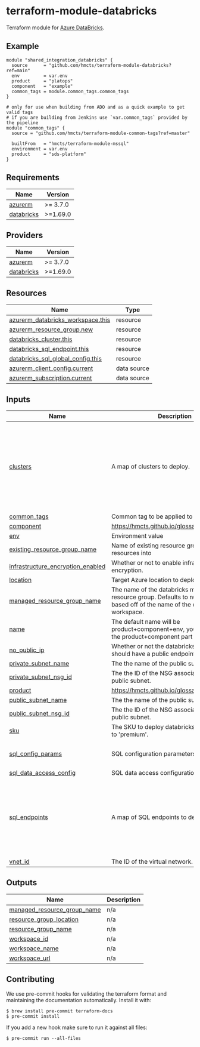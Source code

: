 # terraform-module-databricks

<!-- TODO fill in resource name in link to product documentation -->
Terraform module for [Azure DataBricks](https://learn.microsoft.com/en-us/azure/databricks/).

## Example

<!-- todo update module name -->
```hcl
module "shared_integration_databricks" {
  source      = "github.com/hmcts/terraform-module-databricks?ref=main"
  env         = var.env
  product     = "platops"
  component   = "example"
  common_tags = module.common_tags.common_tags
}

# only for use when building from ADO and as a quick example to get valid tags
# if you are building from Jenkins use `var.common_tags` provided by the pipeline
module "common_tags" {
  source = "github.com/hmcts/terraform-module-common-tags?ref=master"

  builtFrom   = "hmcts/terraform-module-mssql"
  environment = var.env
  product     = "sds-platform"
}
```

<!-- BEGIN_TF_DOCS -->
## Requirements

| Name | Version |
|------|---------|
| <a name="requirement_azurerm"></a> [azurerm](#requirement\_azurerm) | >= 3.7.0 |
| <a name="requirement_databricks"></a> [databricks](#requirement\_databricks) | >=1.69.0 |

## Providers

| Name | Version |
|------|---------|
| <a name="provider_azurerm"></a> [azurerm](#provider\_azurerm) | >= 3.7.0 |
| <a name="provider_databricks"></a> [databricks](#provider\_databricks) | >=1.69.0 |

## Resources

| Name | Type |
|------|------|
| [azurerm_databricks_workspace.this](https://registry.terraform.io/providers/hashicorp/azurerm/latest/docs/resources/databricks_workspace) | resource |
| [azurerm_resource_group.new](https://registry.terraform.io/providers/hashicorp/azurerm/latest/docs/resources/resource_group) | resource |
| [databricks_cluster.this](https://registry.terraform.io/providers/databricks/databricks/latest/docs/resources/cluster) | resource |
| [databricks_sql_endpoint.this](https://registry.terraform.io/providers/databricks/databricks/latest/docs/resources/sql_endpoint) | resource |
| [databricks_sql_global_config.this](https://registry.terraform.io/providers/databricks/databricks/latest/docs/resources/sql_global_config) | resource |
| [azurerm_client_config.current](https://registry.terraform.io/providers/hashicorp/azurerm/latest/docs/data-sources/client_config) | data source |
| [azurerm_subscription.current](https://registry.terraform.io/providers/hashicorp/azurerm/latest/docs/data-sources/subscription) | data source |

## Inputs

| Name | Description | Type | Default | Required |
|------|-------------|------|---------|:--------:|
| <a name="input_clusters"></a> [clusters](#input\_clusters) | A map of clusters to deploy. | <pre>map(object({<br/>    spark_version           = optional(string, "15.4.x-scala2.12")<br/>    node_type_id            = optional(string, "Standard_D4ds_v5")<br/>    autotermination_minutes = optional(number, 20)<br/>    num_workers             = optional(number)<br/>    min_workers             = optional(number, 1)<br/>    max_workers             = optional(number, 2)<br/>    spark_config            = optional(map(string))<br/>  }))</pre> | `{}` | no |
| <a name="input_common_tags"></a> [common\_tags](#input\_common\_tags) | Common tag to be applied to resources | `map(string)` | n/a | yes |
| <a name="input_component"></a> [component](#input\_component) | https://hmcts.github.io/glossary/#component | `string` | n/a | yes |
| <a name="input_env"></a> [env](#input\_env) | Environment value | `string` | n/a | yes |
| <a name="input_existing_resource_group_name"></a> [existing\_resource\_group\_name](#input\_existing\_resource\_group\_name) | Name of existing resource group to deploy resources into | `string` | `null` | no |
| <a name="input_infrastructure_encryption_enabled"></a> [infrastructure\_encryption\_enabled](#input\_infrastructure\_encryption\_enabled) | Whether or not to enable infrastructure encryption. | `bool` | `false` | no |
| <a name="input_location"></a> [location](#input\_location) | Target Azure location to deploy the resource | `string` | `"UK South"` | no |
| <a name="input_managed_resource_group_name"></a> [managed\_resource\_group\_name](#input\_managed\_resource\_group\_name) | The name of the databricks managed resource group. Defaults to null and will be based off of the name of the databricks workspace. | `string` | `null` | no |
| <a name="input_name"></a> [name](#input\_name) | The default name will be product+component+env, you can override the product+component part by setting this | `string` | `null` | no |
| <a name="input_no_public_ip"></a> [no\_public\_ip](#input\_no\_public\_ip) | Whether or not the databricks workspace should have a public endpoint. | `bool` | `false` | no |
| <a name="input_private_subnet_name"></a> [private\_subnet\_name](#input\_private\_subnet\_name) | The the name of the public subnet. | `string` | `null` | no |
| <a name="input_private_subnet_nsg_id"></a> [private\_subnet\_nsg\_id](#input\_private\_subnet\_nsg\_id) | The the ID of the NSG associated with the public subnet. | `string` | `null` | no |
| <a name="input_product"></a> [product](#input\_product) | https://hmcts.github.io/glossary/#product | `string` | n/a | yes |
| <a name="input_public_subnet_name"></a> [public\_subnet\_name](#input\_public\_subnet\_name) | The the name of the public subnet. | `string` | `null` | no |
| <a name="input_public_subnet_nsg_id"></a> [public\_subnet\_nsg\_id](#input\_public\_subnet\_nsg\_id) | The the ID of the NSG associated with the public subnet. | `string` | `null` | no |
| <a name="input_sku"></a> [sku](#input\_sku) | The SKU to deploy databricks with. Defaults to 'premium'. | `string` | `"premium"` | no |
| <a name="input_sql_config_params"></a> [sql\_config\_params](#input\_sql\_config\_params) | SQL configuration parameters. | `map(string)` | <pre>{<br/>  "ANSI_MODE": "true"<br/>}</pre> | no |
| <a name="input_sql_data_access_config"></a> [sql\_data\_access\_config](#input\_sql\_data\_access\_config) | SQL data access configuration. | `map(string)` | `{}` | no |
| <a name="input_sql_endpoints"></a> [sql\_endpoints](#input\_sql\_endpoints) | A map of SQL endpoints to deploy. | <pre>map(object({<br/>    warehouse_type            = optional(string, "CLASSIC")<br/>    cluster_size              = optional(string, "Small")<br/>    enable_serverless_compute = optional(bool, false)<br/>    min_num_clusters          = optional(number, 1)<br/>    max_num_clusters          = optional(number, 1)<br/>    auto_stop_mins            = optional(number, 30)<br/>  }))</pre> | `{}` | no |
| <a name="input_vnet_id"></a> [vnet\_id](#input\_vnet\_id) | The ID of the virtual network. | `string` | `null` | no |

## Outputs

| Name | Description |
|------|-------------|
| <a name="output_managed_resource_group_name"></a> [managed\_resource\_group\_name](#output\_managed\_resource\_group\_name) | n/a |
| <a name="output_resource_group_location"></a> [resource\_group\_location](#output\_resource\_group\_location) | n/a |
| <a name="output_resource_group_name"></a> [resource\_group\_name](#output\_resource\_group\_name) | n/a |
| <a name="output_workspace_id"></a> [workspace\_id](#output\_workspace\_id) | n/a |
| <a name="output_workspace_name"></a> [workspace\_name](#output\_workspace\_name) | n/a |
| <a name="output_workspace_url"></a> [workspace\_url](#output\_workspace\_url) | n/a |
<!-- END_TF_DOCS -->

## Contributing

We use pre-commit hooks for validating the terraform format and maintaining the documentation automatically.
Install it with:

```shell
$ brew install pre-commit terraform-docs
$ pre-commit install
```

If you add a new hook make sure to run it against all files:
```shell
$ pre-commit run --all-files
```
